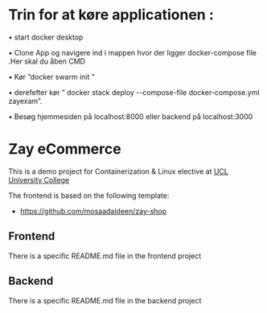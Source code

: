 
# Trin for at køre applicationen : 
 
•	start docker desktop 

•	Clone App og navigere ind i mappen hvor der ligger docker-compose file .Her skal du åben CMD 

•	Kør ”docker  swarm init ”

•	derefefter kør ” docker stack deploy  --compose-file docker-compose.yml zayexam”.

•	Besøg hjemmesiden på localhost:8000 eller backend på localhost:3000 


# Zay eCommerce

This is a demo project for Containerization & Linux elective at [UCL University College](https://ucl.dk)

The frontend is based on the following template:

* https://github.com/mosaadaldeen/zay-shop

## Frontend

There is a specific README.md file in the frontend project

## Backend

There is a specific README.md file in the backend project
